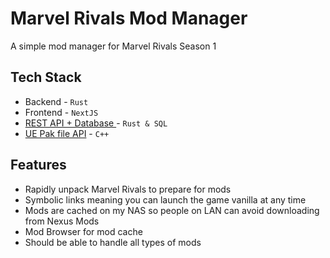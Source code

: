 # Marvel Rivals Mod Manager

A simple mod manager for Marvel Rivals Season 1

## Tech Stack

- Backend - `Rust`
- Frontend - `NextJS`
- [REST API + Database ](https://github.com/Tacotakedown/mod-manager-db) - `Rust & SQL`
- [UE Pak file API](https://github.com/Tacotakedown/UeUnpack) - `C++`

## Features

- Rapidly unpack Marvel Rivals to prepare for mods
- Symbolic links meaning you can launch the game vanilla at any time
- Mods are cached on my NAS so people on LAN can avoid downloading from Nexus Mods
- Mod Browser for mod cache
- Should be able to handle all types of mods
